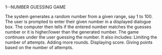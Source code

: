 1--NUMBER GUESSING GAME

The system generates a random number from a given range, say 1 to 100. 
The user is prompted to enter their given number in a displayed dialogue box.
The computer then tells if the entered number matches the guesses number or it is higher/lower than the generated number. 
The game continues under the user guessing the number.
It also includes: Limiting the number of attempts.
Adding more rounds. Displaying score.
Giving points based on the number of attempts.
